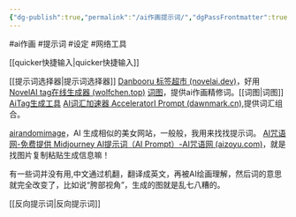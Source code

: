 ```yaml
---
{"dg-publish":true,"permalink":"/ai作画提示词/","dgPassFrontmatter":true,"noteIcon":""}
---
```


#ai作画 #提示词 #设定  #网络工具 

[[quicker快捷输入\|quicker快捷输入]]

[[提示词选择器\|提示词选择器]]
[Danbooru 标签超市 (novelai.dev)](https://tags.novelai.dev/)，好用
[NovelAI tag在线生成器 (wolfchen.top)](https://wolfchen.top/tag/)
[词图](https://www.prompttool.com/tool)，提供ai作画精修词。[[词图\|词图]]
[AiTag生成工具](https://aitag.org/)
[AI词汇加速器 AcceleratorI Prompt (dawnmark.cn)](https://ai.dawnmark.cn/),提供词汇组合。

[airandomimage](https://airandomimage.art/)，AI 生成相似的美女网站，一般般，我用来找找提示词。
[AI咒语网-免费提供 Midjourney AI提示词（AI Prompt）-AI咒语网 (aizoyu.com)](https://aizoyu.com/)，就是找图片复制粘贴生成信息嘛！

有一些词并没有用,中文通过机翻，翻译成英文，再被AI绘画理解，然后词的意思就完全改变了，比如说“胯部视角”，生成的图就是乱七八糟的。

[[反向提示词\|反向提示词]]
